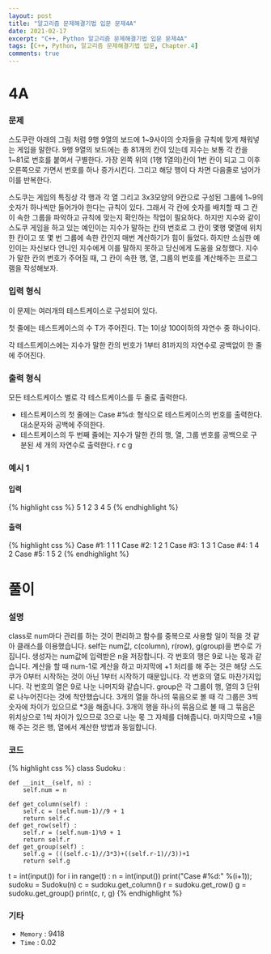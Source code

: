 ```yaml
---
layout: post
title: "알고리즘 문제해결기법 입문 문제4A"
date: 2021-02-17
excerpt: "C++, Python 알고리즘 문제해결기법 입문 문제4A"
tags: [C++, Python, 알고리즘 문제해결기법 입문, Chapter.4]
comments: true
---
```

# 4A

### 문제
스도쿠란 아래의 그림 처럼 9행 9열의 보드에 1~9사이의 숫자들을 규칙에 맞게 채워넣는 게임을 말한다. 9행 9열의 보드에는 총 81개의 칸이 있는데 지수는 보통 각 칸을 1~81로 번호를 붙여서 구별한다. 가장 왼쪽 위의 (1행 1열의)칸이 1번 칸이 되고 그 이후 오른쪽으로 가면서 번호를 하나 증가시킨다. 그리고 해당 행이 다 차면 다음줄로 넘어가 이를 반복한다.

스도쿠는 게임의 특징상 각 행과 각 열 그리고 3x3모양의 9칸으로 구성된 그룹에 1~9의 숫자가 하나씩만 들어가야 한다는 규칙이 있다. 그래서 각 칸에 숫자를 배치할 때 그 칸이 속한 그룹을 파악하고 규칙에 맞는지 확인하는 작업이 필요하다. 하지만 지수와 같이 스도쿠 게임을 하고 있는 예인이는 지수가 말하는 칸의 번호로 그 칸이 몇행 몇열에 위치한 칸이고 또 몇 번 그룹에 속한 칸인지 매번 계산하기가 힘이 들었다. 하지만 소심한 예인이는 자신보다 언니인 지수에게 이를 말하지 못하고 당신에게 도움을 요청했다. 지수가 말한 칸의 번호가 주어질 때, 그 칸이 속한 행, 열, 그룹의 번호를 계산해주는 프로그램을 작성해보자.

### 입력 형식
이 문제는 여러개의 테스트케이스로 구성되어 있다.

첫 줄에는 테스트케이스의 수 T가 주어진다. T는 1이상 100이하의 자연수 중 하나이다.

각 테스트케이스에는 지수가 말한 칸의 번호가 1부터 81까지의 자연수로 공백없이 한 줄에 주어진다.

### 출력 형식
모든 테스트케이스 별로 각 테스트케이스를 두 줄로 출력한다.

- 테스트케이스의 첫 줄에는 Case #%d: 형식으로 테스트케이스의 번호를 출력한다. 대소문자와 공백에 주의한다.
- 테스트케이스의 두 번째 줄에는 지수가 말한 칸의 행, 열, 그룹 번호를 공백으로 구분된 세 개의 자연수로 출력한다. r c g

### 예시 1
#### 입력
{% highlight css %}
5
1
2
3
4
5
{% endhighlight %}
#### 출력
{% highlight css %}
Case #1:
1 1 1
Case #2:
1 2 1
Case #3:
1 3 1
Case #4:
1 4 2
Case #5:
1 5 2
{% endhighlight %}

# 풀이

### 설명
class로 num마다 관리를 하는 것이 편리하고 함수를 중복으로 사용할 일이 적을 것 같아 클래스를 이용했습니다. self는 num값, c(column), r(row), g(group)을 변수로 가집니다. 생성자는 num값에 입력받은 n을 저장합니다. 각 번호의 행은 9로 나눈 몫과 같습니다. 계산을 할 때 num-1로 계산을 하고 마지막에 +1 처리를 해 주는 것은 해당 스도쿠가 0부터 시작하는 것이 아닌 1부터 시작하기 때문입니다. 각 번호의 열도 마찬가지입니다. 각 번호의 열은 9로 나눈 나머지와 같습니다. group은 각 그룹이 행, 열의 3 단위로 나누어진다는 것에 착안했습니다. 3개의 열을 하나의 묶음으로 볼 때 각 그룹은 3씩 숫자에 차이가 있으므로 *3을 해줍니다. 3개의 행을 하나의 묶음으로 볼 때 그 묶음은 위치상으로 1씩 차이가 있으므로 3으로 나눈 몫 그 자체를 더해줍니다. 마지막으로 +1을 해 주는 것은 행, 열에서 계산한 방법과 동일합니다. 

### 코드
{% highlight css %}
class Sudoku :
	
	def __init__(self, n) :
		self.num = n
		
	def get_column(self) :
		self.c = (self.num-1)//9 + 1
		return self.c
	def get_row(self) :
		self.r = (self.num-1)%9 + 1
		return self.r
	def get_group(self) :
		self.g = (((self.c-1)//3*3)+((self.r-1)//3))+1
		return self.g

t = int(input())
for i in range(t) :
	n = int(input())
	print("Case #%d:" %(i+1));
	sudoku = Sudoku(n)
	c = sudoku.get_column()
	r = sudoku.get_row()
	g = sudoku.get_group()
	print(c, r, g)
{% endhighlight %}

### 기타
- `Memory` : 9418
- `Time` : 0.02